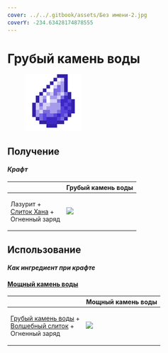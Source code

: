 ```yaml
---
cover: ../../.gitbook/assets/Без имени-2.jpg
coverY: -234.63428174878555
---
```


# Грубый камень воды

<figure><img src="../../.gitbook/assets/crude_water_gem_128.png" alt=""><figcaption></figcaption></figure>

## Получение

#### _Крафт_

|                                                                                      | Грубый камень воды                               |
| ------------------------------------------------------------------------------------ | ------------------------------------------------ |
| <p>Лазурит +<br><a href="red_aurum_ingot.md">Слиток Хана</a> +<br>Огненный заряд</p> | ![](../../.gitbook/assets/crude\_water\_gem.png) |

## Использование

#### _Как ингредиент при крафте_

#### [Мощный камень воды](powerful\_water\_shard.md)

|                                                                                                                                   | Мощный камень воды                                    |
| --------------------------------------------------------------------------------------------------------------------------------- | ----------------------------------------------------- |
| <p><a href="crude_water_gem.md">Грубый камень воды</a> +<br><a href="fairy_ingot.md">Волшебный слиток</a> +<br>Огненный заряд</p> | ![](../../.gitbook/assets/powerful\_water\_shard.png) |
